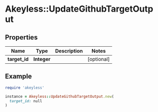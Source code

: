# Akeyless::UpdateGithubTargetOutput

## Properties

| Name | Type | Description | Notes |
| ---- | ---- | ----------- | ----- |
| **target_id** | **Integer** |  | [optional] |

## Example

```ruby
require 'akeyless'

instance = Akeyless::UpdateGithubTargetOutput.new(
  target_id: null
)
```

